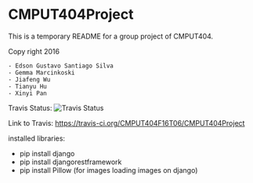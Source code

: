 # CMPUT404Project

This is a temporary README for a group project of CMPUT404.

Copy right 2016
```
- Edson Gustavo Santiago Silva
- Gemma Marcinkoski
- Jiafeng Wu
- Tianyu Hu
- Xinyi Pan
```
Travis Status: ![Travis Status](https://travis-ci.org/CMPUT404F16T06/CMPUT404Project.svg)

Link to Travis: https://travis-ci.org/CMPUT404F16T06/CMPUT404Project

installed libraries:
- pip install django
- pip install djangorestframework
- pip install Pillow (for images loading images on django)